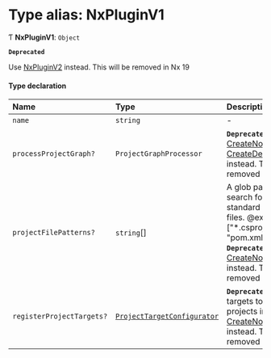 # Type alias: NxPluginV1

Ƭ **NxPluginV1**: `Object`

**`Deprecated`**

Use [NxPluginV2](../../devkit/documents/NxPluginV2) instead. This will be removed in Nx 19

#### Type declaration

| Name                      | Type                                                                            | Description                                                                                                                                                                                              |
| :------------------------ | :------------------------------------------------------------------------------ | :------------------------------------------------------------------------------------------------------------------------------------------------------------------------------------------------------- |
| `name`                    | `string`                                                                        | -                                                                                                                                                                                                        |
| `processProjectGraph?`    | `ProjectGraphProcessor`                                                         | **`Deprecated`** Use [CreateNodes](../../devkit/documents/CreateNodes) and [CreateDependencies](../../devkit/documents/CreateDependencies) instead. This will be removed in Nx 19                        |
| `projectFilePatterns?`    | `string`[]                                                                      | A glob pattern to search for non-standard project files. @example: ["*.csproj", "pom.xml"] **`Deprecated`** Use [CreateNodes](../../devkit/documents/CreateNodes) instead. This will be removed in Nx 19 |
| `registerProjectTargets?` | [`ProjectTargetConfigurator`](../../devkit/documents/ProjectTargetConfigurator) | **`Deprecated`** Add targets to the projects inside of [CreateNodes](../../devkit/documents/CreateNodes) instead. This will be removed in Nx 19                                                          |
